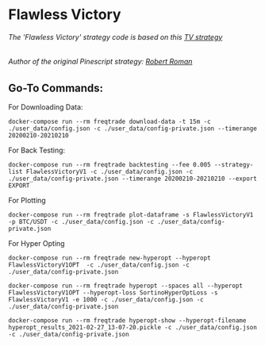 # Flawless Victory

###### The 'Flawless Victory' strategy code is based on this [TV strategy](https://www.tradingview.com/u/Bunghole/)
###### Author of the original Pinescript strategy: [Robert Roman](https://github.com/TreborNamor)

## Go-To Commands:

For Downloading Data:

```properties
docker-compose run --rm freqtrade download-data -t 15m -c ./user_data/config.json -c ./user_data/config-private.json --timerange 20200210-20210210
```

For Back Testing:

```properties
docker-compose run --rm freqtrade backtesting --fee 0.005 --strategy-list FlawlessVictoryV1 -c ./user_data/config.json -c ./user_data/config-private.json --timerange 20200210-20210210 --export EXPORT
```

For Plotting

```properties
docker-compose run --rm freqtrade plot-dataframe -s FlawlessVictoryV1 -p BTC/USDT -c ./user_data/config.json -c ./user_data/config-private.json
```

For Hyper Opting

```properties
docker-compose run --rm freqtrade new-hyperopt --hyperopt FlawlessVictoryV1OPT  -c ./user_data/config.json -c ./user_data/config-private.json
```

```properties
docker-compose run --rm freqtrade hyperopt --spaces all --hyperopt FlawlessVictoryV1OPT --hyperopt-loss SortinoHyperOptLoss -s FlawlessVictoryV1 -e 1000 -c ./user_data/config.json -c ./user_data/config-private.json
```

```properties
docker-compose run --rm freqtrade hyperopt-show --hyperopt-filename hyperopt_results_2021-02-27_13-07-20.pickle -c ./user_data/config.json -c ./user_data/config-private.json 
```
